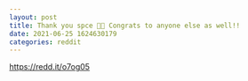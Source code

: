 ```yaml
--- 
layout: post 
title: Thank you spce 🚀🥳 Congrats to anyone else as well!! 
date: 2021-06-25 1624630179 
categories: reddit 
--- 
```

https://redd.it/o7og05